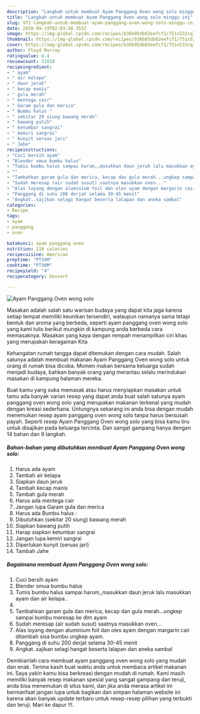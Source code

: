 ```yaml
---
description: "Langkah untuk membuat Ayam Panggang Oven wong solo minggu ini"
title: "Langkah untuk membuat Ayam Panggang Oven wong solo minggu ini"
slug: 971-langkah-untuk-membuat-ayam-panggang-oven-wong-solo-minggu-ini
date: 2020-09-19T02:03:58.355Z
image: https://img-global.cpcdn.com/recipes/b36b05db82eefcf1/751x532cq70/ayam-panggang-oven-wong-solo-foto-resep-utama.jpg
thumbnail: https://img-global.cpcdn.com/recipes/b36b05db82eefcf1/751x532cq70/ayam-panggang-oven-wong-solo-foto-resep-utama.jpg
cover: https://img-global.cpcdn.com/recipes/b36b05db82eefcf1/751x532cq70/ayam-panggang-oven-wong-solo-foto-resep-utama.jpg
author: Floyd Murray
ratingvalue: 4.4
reviewcount: 31010
recipeingredient:
- " ayam"
- " air kelapa"
- " daun jeruk"
- " kecap manis"
- " gula merah"
- " mentega cair"
- " Garam gula dan merica"
- " Bumbu halus "
- " sekitar 20 siung bawang merah"
- " bawang putih"
- " ketumbar sangrai"
- " kemiri sangrai"
- " kunyit seruas jari"
- " Jahe"
recipeinstructions:
- "Cuci bersih ayam"
- "Blender smua bumbu halus"
- "Tumis bumbu halus sampai harum,,masukkan daun jeruk lalu masukkan ayam dan air kelapa.."
- ""
- "Tambahkan garam gula dan merica, kecap dan gula merah...ungkep sampai bumbu meresap ke dlm ayam"
- "Sudah meresap (air sudah susut) saatnya masukkan oven..."
- "Alas loyang dengan aluminium foil dan oles ayam dengan margarin cair ditambah sisa bumbu ungkep ayam."
- "Panggang di suhu 200 derjat selama 30-45 menit"
- "Angkat..sajikan selagi hangat beserta lalapan dan aneka sambal"
categories:
- Recipe
tags:
- ayam
- panggang
- oven

katakunci: ayam panggang oven 
nutrition: 110 calories
recipecuisine: American
preptime: "PT34M"
cooktime: "PT30M"
recipeyield: "4"
recipecategory: Dessert

---
```



![Ayam Panggang Oven wong solo](https://img-global.cpcdn.com/recipes/b36b05db82eefcf1/751x532cq70/ayam-panggang-oven-wong-solo-foto-resep-utama.jpg)

Masakan adalah salah satu warisan budaya yang dapat kita jaga karena setiap tempat memiliki keunikan tersendiri, walaupun namanya sama tetapi bentuk dan aroma yang berbeda, seperti ayam panggang oven wong solo yang kami tulis berikut mungkin di kampung anda berbeda cara memasaknya. Masakan yang kaya dengan rempah menampilkan ciri khas yang merupakan keragaman Kita

Kehangatan rumah tangga dapat ditemukan dengan cara mudah. Salah satunya adalah membuat makanan Ayam Panggang Oven wong solo untuk orang di rumah bisa dicoba. Momen makan bersama keluarga sudah menjadi budaya, bahkan banyak orang yang merantau selalu merindukan masakan di kampung halaman mereka.



Buat kamu yang suka memasak atau harus menyiapkan masakan untuk tamu ada banyak varian resep yang dapat anda buat salah satunya ayam panggang oven wong solo yang merupakan makanan terkenal yang mudah dengan kreasi sederhana. Untungnya sekarang ini anda bisa dengan mudah menemukan resep ayam panggang oven wong solo tanpa harus bersusah payah.
Seperti resep Ayam Panggang Oven wong solo yang bisa kamu tiru untuk disajikan pada keluarga tercinta. Dan sangat gampang hanya dengan 14 bahan dan 9 langkah.


<!--inarticleads1-->

##### Bahan-bahan yang dibutuhkan membuat Ayam Panggang Oven wong solo:

1. Harus ada  ayam
1. Tambah  air kelapa
1. Siapkan  daun jeruk
1. Tambah  kecap manis
1. Tambah  gula merah
1. Harus ada  mentega cair
1. Jangan lupa  Garam gula dan merica
1. Harus ada  Bumbu halus :
1. Dibutuhkan  (sekitar 20 siung) bawang merah
1. Siapkan  bawang putih
1. Harap siapkan  ketumbar sangrai
1. Jangan lupa  kemiri sangrai
1. Diperlukan  kunyit (seruas jari)
1. Tambah  Jahe




<!--inarticleads2-->

##### Bagaimana membuat  Ayam Panggang Oven wong solo:

1. Cuci bersih ayam
1. Blender smua bumbu halus
1. Tumis bumbu halus sampai harum,,masukkan daun jeruk lalu masukkan ayam dan air kelapa..
1. 
1. Tambahkan garam gula dan merica, kecap dan gula merah...ungkep sampai bumbu meresap ke dlm ayam
1. Sudah meresap (air sudah susut) saatnya masukkan oven...
1. Alas loyang dengan aluminium foil dan oles ayam dengan margarin cair ditambah sisa bumbu ungkep ayam.
1. Panggang di suhu 200 derjat selama 30-45 menit
1. Angkat..sajikan selagi hangat beserta lalapan dan aneka sambal




Demikianlah cara membuat ayam panggang oven wong solo yang mudah dan enak. Terima kasih buat waktu anda untuk membaca artikel makanan ini. Saya yakin kamu bisa berkreasi dengan mudah di rumah. Kami masih memiliki banyak resep makanan spesial yang sangat gampang dan teruji, anda bisa menemukan di situs kami, dan jika anda merasa artikel ini bermanfaat jangan lupa untuk bagikan dan simpan halaman website ini karena akan banyak update terbaru untuk resep-resep pilihan yang terbukti dan teruji. Mari ke dapur !!!. 
